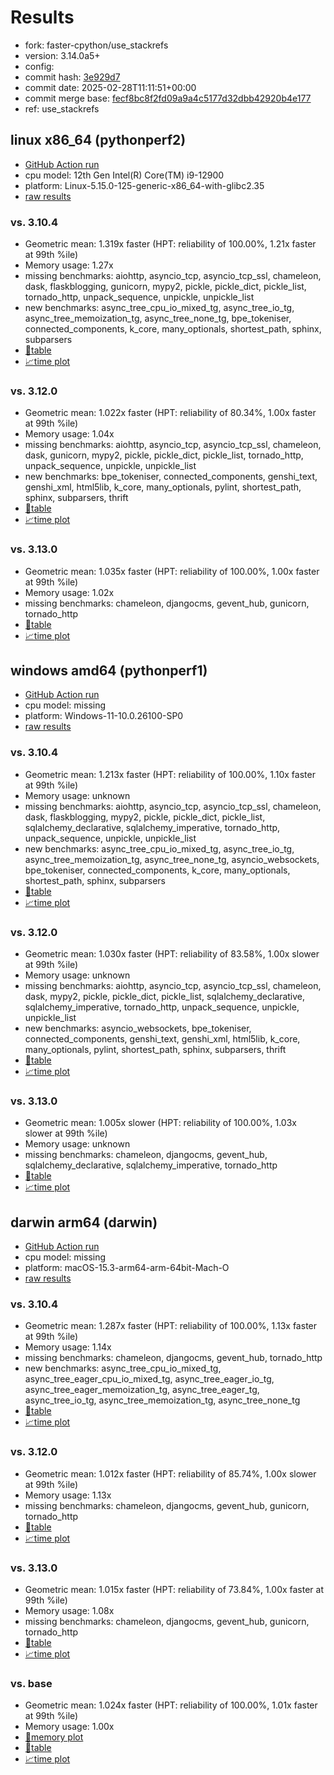 # Results

- fork: faster-cpython/use_stackrefs
- version: 3.14.0a5+
- config: 
- commit hash: [3e929d7](https://github.com/faster%2dcpython/cpython/commit/3e929d7)
- commit date: 2025-02-28T11:11:51+00:00
- commit merge base: [fecf8bc8f2fd09a9a4c5177d32dbb42920b4e177](https://github.com/python/cpython/commit/fecf8bc8f2fd09a9a4c5177d32dbb42920b4e177)
- ref: use_stackrefs

## linux x86_64 (pythonperf2)

- [GitHub Action run](https://github.com/faster-cpython/benchmarking/actions/runs/13587420104)
- cpu model: 12th Gen Intel(R) Core(TM) i9-12900
- platform: Linux-5.15.0-125-generic-x86_64-with-glibc2.35
- [raw results](bm-20250228-pythonperf2-x86_64-faster%252dcpython-use_stackrefs-3.14.0a5%2B-3e929d7.json)

### vs. 3.10.4

- Geometric mean: 1.319x faster (HPT: reliability of 100.00%, 1.21x faster at 99th %ile)
- Memory usage: 1.27x
- missing benchmarks: aiohttp, asyncio_tcp, asyncio_tcp_ssl, chameleon, dask, flaskblogging, gunicorn, mypy2, pickle, pickle_dict, pickle_list, tornado_http, unpack_sequence, unpickle, unpickle_list
- new benchmarks: async_tree_cpu_io_mixed_tg, async_tree_io_tg, async_tree_memoization_tg, async_tree_none_tg, bpe_tokeniser, connected_components, k_core, many_optionals, shortest_path, sphinx, subparsers
- [📄table](bm-20250228-pythonperf2-x86_64-faster%252dcpython-use_stackrefs-3.14.0a5%2B-3e929d7-vs-3.10.4.md)
- [📈time plot](bm-20250228-pythonperf2-x86_64-faster%252dcpython-use_stackrefs-3.14.0a5%2B-3e929d7-vs-3.10.4.svg)

### vs. 3.12.0

- Geometric mean: 1.022x faster (HPT: reliability of 80.34%, 1.00x faster at 99th %ile)
- Memory usage: 1.04x
- missing benchmarks: aiohttp, asyncio_tcp, asyncio_tcp_ssl, chameleon, dask, gunicorn, mypy2, pickle, pickle_dict, pickle_list, tornado_http, unpack_sequence, unpickle, unpickle_list
- new benchmarks: bpe_tokeniser, connected_components, genshi_text, genshi_xml, html5lib, k_core, many_optionals, pylint, shortest_path, sphinx, subparsers, thrift
- [📄table](bm-20250228-pythonperf2-x86_64-faster%252dcpython-use_stackrefs-3.14.0a5%2B-3e929d7-vs-3.12.0.md)
- [📈time plot](bm-20250228-pythonperf2-x86_64-faster%252dcpython-use_stackrefs-3.14.0a5%2B-3e929d7-vs-3.12.0.svg)

### vs. 3.13.0

- Geometric mean: 1.035x faster (HPT: reliability of 100.00%, 1.00x faster at 99th %ile)
- Memory usage: 1.02x
- missing benchmarks: chameleon, djangocms, gevent_hub, gunicorn, tornado_http
- [📄table](bm-20250228-pythonperf2-x86_64-faster%252dcpython-use_stackrefs-3.14.0a5%2B-3e929d7-vs-3.13.0.md)
- [📈time plot](bm-20250228-pythonperf2-x86_64-faster%252dcpython-use_stackrefs-3.14.0a5%2B-3e929d7-vs-3.13.0.svg)

## windows amd64 (pythonperf1)

- [GitHub Action run](https://github.com/faster-cpython/benchmarking/actions/runs/13587426108)
- cpu model: missing
- platform: Windows-11-10.0.26100-SP0
- [raw results](bm-20250228-pythonperf1-amd64-faster%252dcpython-use_stackrefs-3.14.0a5%2B-3e929d7.json)

### vs. 3.10.4

- Geometric mean: 1.213x faster (HPT: reliability of 100.00%, 1.10x faster at 99th %ile)
- Memory usage: unknown
- missing benchmarks: aiohttp, asyncio_tcp, asyncio_tcp_ssl, chameleon, dask, flaskblogging, mypy2, pickle, pickle_dict, pickle_list, sqlalchemy_declarative, sqlalchemy_imperative, tornado_http, unpack_sequence, unpickle, unpickle_list
- new benchmarks: async_tree_cpu_io_mixed_tg, async_tree_io_tg, async_tree_memoization_tg, async_tree_none_tg, asyncio_websockets, bpe_tokeniser, connected_components, k_core, many_optionals, shortest_path, sphinx, subparsers
- [📄table](bm-20250228-pythonperf1-amd64-faster%252dcpython-use_stackrefs-3.14.0a5%2B-3e929d7-vs-3.10.4.md)
- [📈time plot](bm-20250228-pythonperf1-amd64-faster%252dcpython-use_stackrefs-3.14.0a5%2B-3e929d7-vs-3.10.4.svg)

### vs. 3.12.0

- Geometric mean: 1.030x faster (HPT: reliability of 83.58%, 1.00x slower at 99th %ile)
- Memory usage: unknown
- missing benchmarks: aiohttp, asyncio_tcp, asyncio_tcp_ssl, chameleon, dask, mypy2, pickle, pickle_dict, pickle_list, sqlalchemy_declarative, sqlalchemy_imperative, tornado_http, unpack_sequence, unpickle, unpickle_list
- new benchmarks: asyncio_websockets, bpe_tokeniser, connected_components, genshi_text, genshi_xml, html5lib, k_core, many_optionals, pylint, shortest_path, sphinx, subparsers, thrift
- [📄table](bm-20250228-pythonperf1-amd64-faster%252dcpython-use_stackrefs-3.14.0a5%2B-3e929d7-vs-3.12.0.md)
- [📈time plot](bm-20250228-pythonperf1-amd64-faster%252dcpython-use_stackrefs-3.14.0a5%2B-3e929d7-vs-3.12.0.svg)

### vs. 3.13.0

- Geometric mean: 1.005x slower (HPT: reliability of 100.00%, 1.03x slower at 99th %ile)
- Memory usage: unknown
- missing benchmarks: chameleon, djangocms, gevent_hub, sqlalchemy_declarative, sqlalchemy_imperative, tornado_http
- [📄table](bm-20250228-pythonperf1-amd64-faster%252dcpython-use_stackrefs-3.14.0a5%2B-3e929d7-vs-3.13.0.md)
- [📈time plot](bm-20250228-pythonperf1-amd64-faster%252dcpython-use_stackrefs-3.14.0a5%2B-3e929d7-vs-3.13.0.svg)

## darwin arm64 (darwin)

- [GitHub Action run](https://github.com/faster-cpython/benchmarking/actions/runs/13587429778)
- cpu model: missing
- platform: macOS-15.3-arm64-arm-64bit-Mach-O
- [raw results](bm-20250228-darwin-arm64-faster%252dcpython-use_stackrefs-3.14.0a5%2B-3e929d7.json)

### vs. 3.10.4

- Geometric mean: 1.287x faster (HPT: reliability of 100.00%, 1.13x faster at 99th %ile)
- Memory usage: 1.14x
- missing benchmarks: chameleon, djangocms, gevent_hub, tornado_http
- new benchmarks: async_tree_cpu_io_mixed_tg, async_tree_eager_cpu_io_mixed_tg, async_tree_eager_io_tg, async_tree_eager_memoization_tg, async_tree_eager_tg, async_tree_io_tg, async_tree_memoization_tg, async_tree_none_tg
- [📄table](bm-20250228-darwin-arm64-faster%252dcpython-use_stackrefs-3.14.0a5%2B-3e929d7-vs-3.10.4.md)
- [📈time plot](bm-20250228-darwin-arm64-faster%252dcpython-use_stackrefs-3.14.0a5%2B-3e929d7-vs-3.10.4.svg)

### vs. 3.12.0

- Geometric mean: 1.012x faster (HPT: reliability of 85.74%, 1.00x slower at 99th %ile)
- Memory usage: 1.13x
- missing benchmarks: chameleon, djangocms, gevent_hub, gunicorn, tornado_http
- [📄table](bm-20250228-darwin-arm64-faster%252dcpython-use_stackrefs-3.14.0a5%2B-3e929d7-vs-3.12.0.md)
- [📈time plot](bm-20250228-darwin-arm64-faster%252dcpython-use_stackrefs-3.14.0a5%2B-3e929d7-vs-3.12.0.svg)

### vs. 3.13.0

- Geometric mean: 1.015x faster (HPT: reliability of 73.84%, 1.00x faster at 99th %ile)
- Memory usage: 1.08x
- missing benchmarks: chameleon, djangocms, gevent_hub, gunicorn, tornado_http
- [📄table](bm-20250228-darwin-arm64-faster%252dcpython-use_stackrefs-3.14.0a5%2B-3e929d7-vs-3.13.0.md)
- [📈time plot](bm-20250228-darwin-arm64-faster%252dcpython-use_stackrefs-3.14.0a5%2B-3e929d7-vs-3.13.0.svg)

### vs. base

- Geometric mean: 1.024x faster (HPT: reliability of 100.00%, 1.01x faster at 99th %ile)
- Memory usage: 1.00x
- [🧠memory plot](bm-20250228-darwin-arm64-faster%252dcpython-use_stackrefs-3.14.0a5%2B-3e929d7-vs-base-mem.svg)
- [📄table](bm-20250228-darwin-arm64-faster%252dcpython-use_stackrefs-3.14.0a5%2B-3e929d7-vs-base.md)
- [📈time plot](bm-20250228-darwin-arm64-faster%252dcpython-use_stackrefs-3.14.0a5%2B-3e929d7-vs-base.svg)

